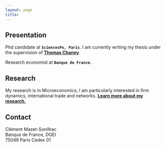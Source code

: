 ```yaml
---
layout: page
title: 
---
```


## Presentation

Phd candidate at **`SciencesPo, Paris`**. I am currently writing my thesis under the supervision of [**Thomas Chaney**](https://sites.google.com/site/thomaschaney/").  

Research economist at **`Banque de France`**.
	
## Research

My research is in Microeconomics; I am particularly interested in firm dynamics, international trade and networks. **[Learn more about my research.](/research)**

## Contact

Clément Mazet-Sonilhac  
Banque de France, DGEI  
75049 Paris Cedex 01

